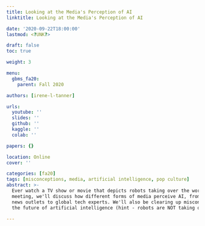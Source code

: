 ```yaml
---
title: Looking at the Media's Perception of AI
linktitle: Looking at the Media's Perception of AI

date: '2020-09-22T18:00:00'
lastmod: <?UNK?>

draft: false
toc: true

weight: 3

menu:
  gbms_fa20:
    parent: Fall 2020

authors: [irene-l-tanner]

urls:
  youtube: ''
  slides: ''
  github: ''
  kaggle: ''
  colab: ''

papers: {}

location: Online
cover: ''

categories: [fa20]
tags: [misconceptions, media, artificial intelligence, pop culture]
abstract: >-
  Ever watch a TV show or movie that depicts robots taking over the world? In this
  meeting, we'll discuss how different forms of media perceive AI, from movies to
  news outlets to global tech experts. We'll also be clearing up misconceptions about
  the future of artificial intelligence (hint - robots are NOT taking over the world).

---
```


<!-- TODO Add Meeting Notes/Contents here -->
<!-- NOTE Refer the Documentation if you're unsure how to format/add to this. -->
